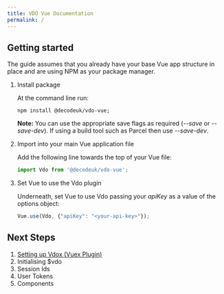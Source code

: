```yaml
---
title: VDO Vue Documentation
permalink: /
---
```


## Getting started

The guide assumes that you already have your base Vue app structure in place and are using NPM as your package manager.

1. Install package

    At the command line run:

    ```shell
    npm install @decodeuk/vdo-vue;
    ```

    **Note:** You can use the appropriate save flags as required (_--save_ or _--save-dev_). If using a build tool such as Parcel then use _--save-dev_.

2. Import into your main Vue application file

    Add the following line towards the top of your Vue file:

    ```js
    import Vdo from '@decodeuk/vdo-vue';
    ```

3. Set Vue to use the Vdo plugin

    Underneath, set Vue to use Vdo passing your _apiKey_ as a value of the options object:

    ```js
    Vue.use(Vdo, {"apiKey": "<your-api-key>"});
    ```

## Next Steps

1. [Setting up Vdox (Vuex Plugin)](./vdox/)
1. Initialising $vdo
1. Session Ids
1. User Tokens
1. Components
